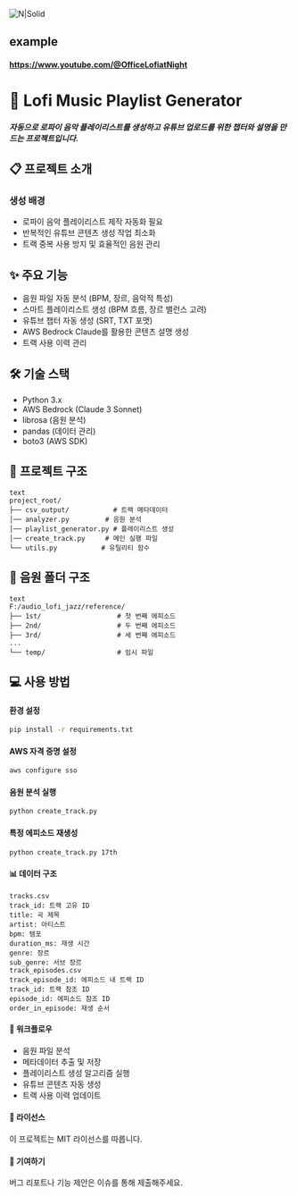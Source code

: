 ![N|Solid](https://capsule-render.vercel.app/api?type=waving&color=auto&height=200&section=header&text=LofiMusicPlaylistGenerator&fontSize=60)

## example
#### https://www.youtube.com/@OfficeLofiatNight

# 🎵 Lofi Music Playlist Generator
##### 자동으로 로파이 음악 플레이리스트를 생성하고 유튜브 업로드를 위한 챕터와 설명을 만드는 프로젝트입니다.

## 📋 프로젝트 소개
### 생성 배경
- 로파이 음악 플레이리스트 제작 자동화 필요
- 반복적인 유튜브 콘텐츠 생성 작업 최소화
- 트랙 중복 사용 방지 및 효율적인 음원 관리

## ✨ 주요 기능
- 음원 파일 자동 분석 (BPM, 장르, 음악적 특성)
- 스마트 플레이리스트 생성 (BPM 흐름, 장르 밸런스 고려)
- 유튜브 챕터 자동 생성 (SRT, TXT 포맷)
- AWS Bedrock Claude를 활용한 콘텐츠 설명 생성
- 트랙 사용 이력 관리

## 🛠 기술 스택
- Python 3.x
- AWS Bedrock (Claude 3 Sonnet)
- librosa (음원 분석)
- pandas (데이터 관리)
- boto3 (AWS SDK)

## 📁 프로젝트 구조
```
text
project_root/
├── csv_output/           # 트랙 메타데이터
│── analyzer.py         # 음원 분석
│── playlist_generator.py # 플레이리스트 생성
│── create_track.py     # 메인 실행 파일
└── utils.py           # 유틸리티 함수
```
## 📂 음원 폴더 구조
```
text
F:/audio_lofi_jazz/reference/
├── 1st/                   # 첫 번째 에피소드
├── 2nd/                   # 두 번째 에피소드
├── 3rd/                   # 세 번째 에피소드
...
└── temp/                  # 임시 파일
```

## 💻 사용 방법
#### 환경 설정
```bash
pip install -r requirements.txt
```

#### AWS 자격 증명 설정
```bash
aws configure sso
```

#### 음원 분석 실행
```bash
python create_track.py
```

#### 특정 에피소드 재생성
```bash
python create_track.py 17th
```

#### 📊 데이터 구조
```
tracks.csv
track_id: 트랙 고유 ID
title: 곡 제목
artist: 아티스트
bpm: 템포
duration_ms: 재생 시간
genre: 장르
sub_genre: 서브 장르
track_episodes.csv
track_episode_id: 에피소드 내 트랙 ID
track_id: 트랙 참조 ID
episode_id: 에피소드 참조 ID
order_in_episode: 재생 순서
```

#### 🔄 워크플로우
- 음원 파일 분석
- 메타데이터 추출 및 저장
- 플레이리스트 생성 알고리즘 실행
- 유튜브 콘텐츠 자동 생성
- 트랙 사용 이력 업데이트

#### 📝 라이선스
이 프로젝트는 MIT 라이선스를 따릅니다.

#### 🤝 기여하기
버그 리포트나 기능 제안은 이슈를 통해 제출해주세요.

